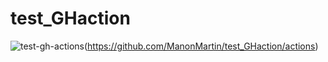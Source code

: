 # test_GHaction

![test-gh-actions](https://github.com/ManonMartin/test_GHaction/workflows/test-gh-actions/badge.svg)(https://github.com/ManonMartin/test_GHaction/actions)
